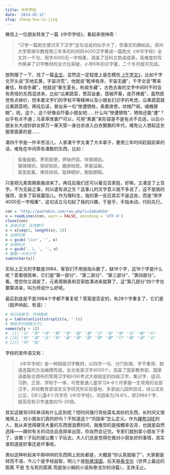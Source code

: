 ```yaml
---
title: 中华字经
date: '2014-02-12'
slug: zhong-hua-zi-jing
---
```


微信上一位朋友转发了一篇《中华字经》，看起来很神奇：

> “只学一篇韵文便识天下汉字”这句话说的似乎大了，但事实的确如此。郑州大学郭保华教授用三年多的时间将4000汉字著成一篇韵文《中华字经》全文共一千句，用字4000无一字相重，涵盖了百科又韵语成章，高难度的写作换来了识字教材的全方位突破，小学6年的识字量，二个半月就可完成。

放狗搜了一下，找了一篇[全文](http://xh.5156edu.com/page/z4631m9119j18708.html)。显然这一定程度上是在模仿[《千字文》](http://www.china.com.cn/aboutchina/txt/2008-11/24/content_16815668.htm)，比如千字文开头说“天地玄黄，宇宙洪荒”，他就说“乾坤有序，宇宙无疆”，千字文说“寒来暑往，秋收冬藏”，他就说“春生夏长，秋收冬藏”。古色古香的文字中间时不时会有奇怪的东西混进来，比如“瓜果蔬菜，葱蒜韭姜，茴椒芹葵，皮芥辣酱”，虽然感觉有点掉价，但本着文字们的字权平等精神以及小朋友们识字的考虑，瓜果蔬菜就瓜果蔬菜吧。再往后读，冒出来一句“惨遭牺牲，素裹席卷，坟棺尸闹，魂魄寝眠”，呃，这个，这个好像会吓着小朋友吧……什么叫“惨遭牺牲”，牺牲还能“遭”？似乎有点不通；马革草席裹尸可以，可用“素裹”来形容是不是有点不合适，以后小朋友长大成妙龄女郎万一某天穿一身白衣进入白衣飘飘的年代，难免让人想起这衣服里面裹的是……

凑四千字是一件辛苦活儿，人家凑千字文凑了大半辈子，要用三年时间赶超前辈的话，难免在中间弄些凑数的东西，比如：

> 虱蚤蛆蛔，茅厕臭便，钾钠钙铝，锌钢锡铅。  
> 镍锑锗钨，铬钡铂钒，硼汞硅硫，苯氰锰碳。  
> 氯氢氦氟，烯烃炔烷，砒砷硒矽，酚酞酮醛。

只差把元素周期表搬进来了。再往后我们还可以看见百家姓，好嘛，又凑足了上百字。不为无益之事，何以遣有涯之生？这事儿的文字意义就不多说了，这不是我的强项，说多了容易露馅儿。作为理科生，我的第一反应其实不是这些，而是“用字4000无一字相重”，这句话立马勾起了我的兴趣，于是乎，手指未动，代码先行。

```r
con = 'http://pastebin.com/raw.php?i=ZaQiHU1m'
x = readLines(con, warn = FALSE, encoding = 'UTF-8')
close(con)
# 去掉注音，在奇数行
x = x[seq(2, length(x), 2)]
# 去掉空格
x = gsub('\\s+', '', x)
# 去掉标点
x = gsub('，|。', '', x)
# 数数一共多少字
sum(nchar(x))
```

实际上正文的字数是3984，客官们不用扳指头数了，缺16个字，这16个字是什么呢？答案很简单，它们是“第一部分”、“第二部分”、“第三部分”、“第四部分”。看，悟空你又调皮了，元素周期表和百家姓凑进来就算了，这“第几部分”四个字也要算进来，叫为师说什么好呢。

最后到底是不是3984个字都不重复呢？答案是否定的，有28个字重复了，它们是（鼓声响起，有请）：

```r
# 拆分成单字，作频数表
y = table(unlist(strsplit(x, '')))
# 哪些字的频数大于1
names(y[y > 1])
#  [1] "乐" "享" "传" "勇" "哥" "圈" "塞" "已" "弟" "弹" "日" "朝" "朴"
# [14] "核" "漫" "灸" "率" "畜" "糜" "腋" "膀" "藏" "行" "解" "调" "长"
# [27] "阿" "陆"
```

字经的宣传语又称：

> 《中华字经》是一种超级识字教材，以四字一句、分门别类、字不重用、韵语连篇的方法编撰而成。全文收录汉字4000个，涵盖了国家教育部、国家语委联合颁布的常用汉字和HSK考试大纲规定的四级汉字。集识字、组词、习韵、正音、学知于一体，可使普通儿童学习4-6个月掌握一生常用的全部汉字，并经教育部语言文字研究所实验基地、多家幼儿园所验证，经公证处公证，5岁儿童4个月学完《中华字经》，巩固率为74.6%，即2984个字，提高现有识字速度的15-20倍。

其实这跟背GRE单词有什么区别呢？短时间强行背些莫名其妙的东西，长时间又很难用上，对小朋友们真的好吗？不知道这个“巩固率”怎么定义。作为[裸考GRE](/cn/2008/10/i-hate-gre/)的人，我从来觉得硬背大量的东西很浪费时间，我推崇的是按概率去背，也就是自然选择——跟你有关的词总会高频率出现，你自然会记住。专家们就别拿小朋友下手了，该撒丫子玩的就让撒丫子玩去，大人们总是觉得在做对小朋友好的事情，其实谁知道是好事还是坏事呢。

类似这种听起来牛掰哄哄的东西网上到处都是，大概是“你认真就输了”，大家都是转而不语，今儿个是字经益智，明儿个是[秋裤误国](http://www.guokr.com/post/81755/)，后天是[泰戈尔](http://www.douban.com/group/topic/1252656/)（世界上最远的距离 不是 生与死的距离 而是张小娴的小说和泰戈尔的诗篇），无休无止。
